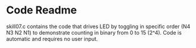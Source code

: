 # Code Readme

skill07.c contains the code that drives LED by toggling in specific order (N4 N3 N2 N1) to demonstrate counting in binary from 0 to 15 (2^4).
Code is automatic and requires no user input.
